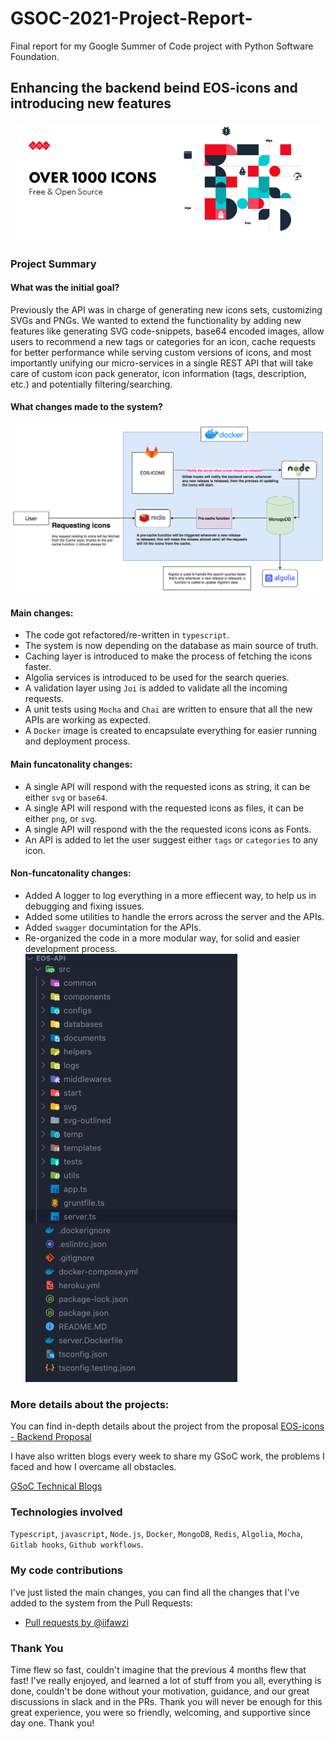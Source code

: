 # GSOC-2021-Project-Report-
Final report for my Google Summer of Code project with Python Software Foundation.

## Enhancing the backend beind EOS-icons and introducing new features

![](./assets/eos-icons.jpeg)

### Project Summary

#### What was the initial goal?

Previously the API was in charge of generating new icons sets, customizing SVGs and PNGs.
We wanted to extend the functionality by adding new features like generating SVG code-snippets, base64 encoded images, allow users to recommend a new tags or categories for an icon, cache requests for better performance while serving custom versions of icons, and most importantly unifying our micro-services in a single REST API that will take care of custom icon pack generator, icon information (tags, description, etc.) and potentially filtering/searching.

#### What changes made to the system?

![](./assets/overview.png)

#### Main changes: 

- The code got refactored/re-written in `typescript`.
- The system is now depending on the database as main source of truth. 
- Caching layer is introduced to make the process of fetching the icons faster.
- Algolia services is introduced to be used for the search queries. 
- A validation layer using `Joi` is added to validate all the incoming requests. 
- A unit tests using `Mocha` and `Chai` are written to ensure that all the new APIs are working as expected. 
- A `Docker` image is created to encapsulate everything for easier running and deployment process. 

#### Main funcatonality changes: 

- A single API will respond with the requested icons as string, it can be either `svg` or `base64`. 
- A single API will respond with the requested icons as files, it can be either `png`, or `svg`. 
- A single API will respond with the the requested icons icons as Fonts.
- An API is added to let the user suggest either `tags` or `categories` to any icon. 

#### Non-funcatonality changes: 

- Added A logger to log everything in a more effiecent way, to help us in debugging and fixing issues.
- Added some utilities to handle the errors across the server and the APIs. 
- Added `swagger` documintation for the APIs.
- Re-organized the code in a more modular way, for solid and easier development process. 
![](./assets/file-structure.png)

### More details about the projects: 

You can find in-depth details about the project from the proposal
[EOS-icons - Backend Proposal](https://blogs.python-gsoc.org/media/proposals/EOS_-_Fawzi_Abdulfattah_-_eos-icons_api.pdf)

I have also written blogs every week to share my GSoC work, the problems I faced and how I overcame all obstacles.

[GSoC Technical Blogs](https://blogs.python-gsoc.org/en/iifawzi_s-blog/) 

### Technologies involved

  `Typescript`, `javascript`, `Node.js`, `Docker`, `MongoDB`, `Redis`, `Algolia`, `Mocha`, `Gitlab hooks`, `Github workflows`.
  
### My code contributions
  I've just listed the main changes, you can find all the changes that I've added to the system from the Pull Requests: 
- [Pull requests by @iifawzi](https://github.com/EOS-uiux-Solutions/eos-icons-api/pulls/iifawzi)


### Thank You

Time flew so fast, couldn't imagine that the previous 4 months flew that fast! I've really enjoyed, and learned a lot of stuff from you all, everything is done, couldn't be done without your motivation, guidance, and our great discussions in slack and in the PRs. Thank you will never be enough for this great experience, you were so friendly, welcoming, and supportive since day one. Thank you! 
